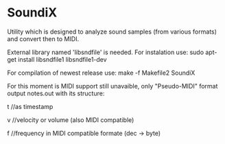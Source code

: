 # SoundiX
Utility which is designed to analyze sound samples (from various formats) and convert then to MIDI.

External library named 'libsndfile' is needed.
For instalation use: sudo apt-get install libsndfile1 libsndfile1-dev

For compilation of newest release use:
make -f Makefile2 SoundiX

For this moment is MIDI support still unavaible, only "Pseudo-MIDI" format output notes.out 
with its structure:

t	//as timestamp

v	//velocity or volume (also MIDI compatible)

f	//frequency in MIDI compatible formate (dec -> byte)
